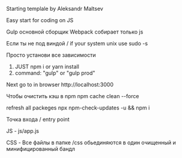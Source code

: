 Starting templale by Aleksandr Maltsev 

Easy start for coding on JS

Gulp основной сборщик
Webpack собирает только js

Если ты не под виндой / if your system unix use 
sudo -s

Просто установи все зависимости

1. JUST npm i or yarn install
2. command: "gulp" or "gulp prod"

Next go to in browser http://localhost:3000

Чтобы очистить кэш в npm 
npm cache clean --force

refresh all packeges
npx npm-check-updates -u && npm i

Точка входа / entry point

JS - js/app.js

CSS - Все файлы в папке /css обьединяются в один очищенный и минифицированный бандл
